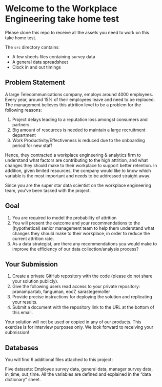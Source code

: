 # Welcome to the Workplace Engineering take home test

Please clone this repo to receive all the assets you need to work on this take home test.

The `src` directory contains:

- A few sheets files containing survey data
- A general data spreadsheet
- Clock in and out timings

## Problem Statement

A large Telecommunications company, employs around 4000 employees. Every year, around 15% of their employees leave and need to be replaced. The management believes this attrition level to be a problem for the following reasons:

1. Project delays leading to a reputation loss amongst consumers and partners
2. Big amount of resources is needed to maintain a large recruitment department
3. Work Productivity/Effectiveness is reduced due to the onboarding period for new staff

Hence, they contracted a workplace engineering & analytics firm to understand what factors are contributing to the high attrition, and what changes they should make to their workplace to support better retention. In addition, given limited resources, the company would like to know which variable is the most important and needs to be addressed straight away.

Since you are the super star data scientist on the workplace engineering team, you’ve been tasked with the project.

## Goal

1. You are required to model the probability of attrition
2. You will present the outcome and your recommendations to the (hypothetical) senior management team to help them understand what changes they should make to their workplace, in order to reduce the current attrition rate.
3. As a data strategist, are there any recommendations you would make to improve the efficiency of our data collection/analysis process?

## Your Submission

1. Create a private GitHub repository with the code (please do not share your solution publicly).
2. Give the following users read access to your private repository: pranampartab, fanguman, eoc7, sarastegemoller
3. Provide precise instructions for deploying the solution and replicating your results.
4. Submit a document with the repository link to the URL at the bottom of this email.

Your solution will not be used or copied in any of our products. This exercise is for interview purposes only. We look forward to receiving your submission!

## Databases

You will find 6 additional files attached to this project:

Five datasets: Employee survey data, general data, manager survey data, in_time, out_time. All the variables are defined and explained in the “data dictionary” sheet.
